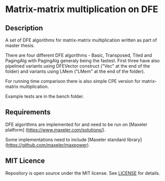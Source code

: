 # Matrix-matrix multiplication on DFE

## Description
A set of DFE algorithms for matrix-matrix multiplication written as part of master thesis.

There are four different DFE algorithms - Basic, Transposed, Tiled and PagingAlg with PagingAlg generaly being the fastest. First three have also pipelined variants using DFEVector construct ("Vec" at the end of the folder) and variants using LMem ("LMem" at the end of the folder).

For running time comparison there is also simple CPE version for matrix-matrix multiplication. 

Example tests are in the bench folder.


## Requirements
DFE algorithms are implemented for and need to be run on [Maxeler platform] (https://www.maxeler.com/solutions/).

Some implementations need to include [Maxeler standard library] (https://github.com/maxeler/maxpower).

## MIT Licence
Repository is open source under the MIT license. See [LICENSE](LICENSE) for details.


